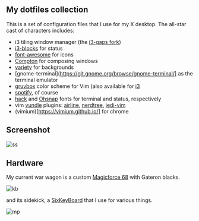 ## My dotfiles collection

This is a set of configuration files that I use for my X desktop. The all-star cast of
characters includes:

* i3 tiling window manager (the [i3-gaps fork](https://github.com/Airblader/i3))
* [i3-blocks](https://github.com/vivien/i3blocks) for status
* [font-awesome](http://fontawesome.io) for icons
* [Compton](http://lubuntu.me/meet-compton/) for composing windows
* [variety](http://peterlevi.com/variety/how-to-install/) for backgrounds
* [gnome-terminal](https://git.gnome.org/browse/gnome-terminal/] as the terminal emulator
* [gruvbox](https://github.com/morhetz/gruvbox) color scheme for Vim (also available for [i3](https://github.com/acrisci/i3-style)
* [spotify](http://spotify.com), of course
* [hack](https://github.com/chrissimpkins/Hack) and [Ohsnap](https://sourceforge.net/projects/osnapfont/) fonts for terminal and status, respectively
* vim [vundle](https://github.com/VundleVim/Vundle.vim) plugins:  [airline](https://github.com/vim-airline/vim-airline), [nerdtree](https://github.com/scrooloose/nerdtree), [jedi-vim](https://github.com/davidhalter/jedi-vim)
* (vimium)[https://vimium.github.io/] for chrome

## Screenshot

![ss](https://raw.github.com/namato/dotfiles/images/ss2.png)

## Hardware

My current war wagon is a custom [Magicforce 68](https://www.aliexpress.com/store/product/Balck-white-68-Key-PBT-compact-mini-mechanical-keyboard-kailh-mx-switches-game-Magicforce-68-mini/1806079_32471875698.html) with Gateron blacks.

![kb](https://raw.github.com/namato/dotfiles/images/kbf.jpg)

and its sidekick, a [SixKeyBoard](https://techkeys.us/collections/keyboards/products/sixkeyboard) that I use for various things.

![mp](http://raw.github.com/namato/dotfiles/images/mmf.jpg)


